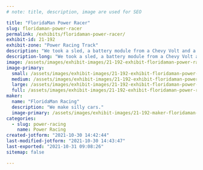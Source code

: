 ```yaml
---
# note: title, description, image are used for SEO

title: "FloridaMan Power Racer"
slug: floridaman-power-racer
permalink: /exhibits/floridaman-power-racer/
exhibit-id: 21-192
exhibit-zone: "Power Racing Track"
description: "We took a sled, a battery module from a Chevy Volt and a chinese motor and made a racing kart! "
description-long: "We took a sled, a battery module from a Chevy Volt and a chinese motor and made a racing kart! "
image: /assets/images/exhibit-images/21-192-exhibit-floridaman-power-racer-floridaman-side-large.jpg
image-primary: 
  small: /assets/images/exhibit-images/21-192-exhibit-floridaman-power-racer-floridaman-side-small.jpg
  medium: /assets/images/exhibit-images/21-192-exhibit-floridaman-power-racer-floridaman-side-medium.jpg
  large: /assets/images/exhibit-images/21-192-exhibit-floridaman-power-racer-floridaman-side-large.jpg
  full: /assets/images/exhibit-images/21-192-exhibit-floridaman-power-racer-floridaman-side-full.jpg
maker: 
  name: "FloridaMan Racing"
  description: "We make silly cars."
  image-primary: /assets/images/exhibit-images/21-192-maker-floridaman-power-racer-floridaman-racing-medium.jpg
categories: 
  - slug: power-racing
    name: Power Racing
created-jotform: "2021-10-30 14:42:44"
last-modified-jotform: "2021-10-30 14:43:47"
last-exported: "2021-10-31 09:08:26"
sitemap: false

---
```

